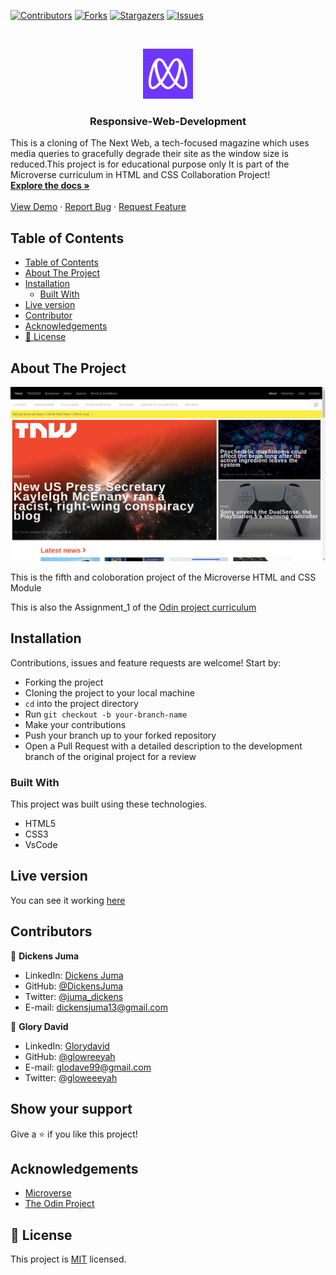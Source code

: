 

<!--
*** Thanks for checking out this README Template. If you have a suggestion that would
*** make this better, please fork the repo and create a pull request or simply open
*** an issue with the tag "enhancement".
*** Thanks again! Now go create something AMAZING! :D
-->

<!-- PROJECT SHIELDS -->
<!--
*** I'm using markdown "reference style" links for readability.
*** Reference links are enclosed in brackets [ ] instead of parentheses ( ).
*** See the bottom of this document for the declaration of the reference variables
*** for contributors-url, forks-url, etc. This is an optional, concise syntax you may use.
*** https://www.markdownguide.org/basic-syntax/#reference-style-links
-->
[![Contributors][contributors-shield]][contributors-url]
[![Forks][forks-shield]][forks-url]
[![Stargazers][stars-shield]][stars-url]
[![Issues][issues-shield]][issues-url]

<!-- PROJECT LOGO -->
<br />
<p align="center">
  <a href="https://github.com/DickensJuma/Responsive-Web-Development">
    <img src="images/microverse.png" alt="Logo" width="80" height="80">
  </a>

  <h3 align="center"> Responsive-Web-Development</h3>

  <p align="center">
     
 This is a  cloning of The Next Web, a tech-focused magazine which uses media queries to gracefully degrade their site as the window size is reduced.This project is for educational purpose only It is part of the Microverse curriculum in HTML and CSS Collaboration Project!
    <br />
    <a href="https://github.com/DickensJuma/Responsive-Web-Development"><strong>Explore the docs »</strong></a>
    <br />
    <br />
    <a href="https://raw.githack.com/DickensJuma/Responsive-Web-Development/improved/index.html">View Demo</a>
    ·
    <a href="https://github.com/DickensJuma/Responsive-Web-Development/issues">Report Bug</a>
    ·
    <a href="https://github.com/DickensJuma/Responsive-Web-Development/issues">Request Feature</a>
  </p>
</p>

<!-- TABLE OF CONTENTS -->
## Table of Contents

- [Table of Contents](#table-of-contents)
- [About The Project](#about-the-project)
- [Installation](#installation)
  - [Built With](#built-with)
- [Live version](#live-version)
- [Contributor](#contributor)
- [Acknowledgements](#acknowledgements)
- [📝 License](#%f0%9f%93%9d-license)

<!-- ABOUT THE PROJECT -->
## About The Project

[![Product Name Screen Shot][product-screenshot]](images/tnw-screenshot.png)

This is the fifth and coloboration project of the Microverse HTML and CSS Module

This is also the Assignment_1 of the [Odin project curriculum](https://www.theodinproject.com/courses/html5-and-css3/lessons/Responsive-Web-Development)

<!-- ABOUT THE PROJECT -->
## Installation
Contributions, issues and feature requests are welcome! Start by:
* Forking the project
* Cloning the project to your local machine
* `cd` into the project directory
* Run `git checkout -b your-branch-name`
* Make your contributions
* Push your branch up to your forked repository
* Open a Pull Request with a detailed description to the development branch of the original project for a review

### Built With
This project was built using these technologies.
* HTML5
* CSS3
* VsCode

<!-- LIVE VERSION -->
## Live version

You can see it working [here](https://raw.githack.com/DickensJuma/Responsive-Web-Development/improved/index.html)

<!-- CONTACT -->
## Contributors

👤 **Dickens Juma** 
    
- LinkedIn: [Dickens Juma](https://www.linkedin.com/in/dickens-juma-363061182/) 
- GitHub: [@DickensJuma](https://github.com/DickensJuma)
- Twitter: [@juma_dickens](https://twitter.com/juma_dickens)
- E-mail: dickensjuma13@gmail.com

👤 **Glory David** 
    
- LinkedIn: [Glorydavid](https://www.linkedin/glory-david) 
- GitHub: [@glowreeyah](https://github.com/glowreeyah)
- E-mail: glodave99@gmail.com
- Twitter: [@gloweeeyah](https://twitter.com/gloweeeyah)


## Show your support

Give a ⭐️ if you like this project!

<!-- ACKNOWLEDGEMENTS -->
## Acknowledgements
* [Microverse](https://www.microverse.org/)
* [The Odin Project](https://www.theodinproject.com/)


<!-- MARKDOWN LINKS & IMAGES -->
<!-- https://www.markdownguide.org/basic-syntax/#reference-style-links -->
[contributors-shield]: https://img.shields.io/github/contributors/DickensJuma/Responsive-Web-Development.svg?style=flat-square
[contributors-url]: https://github.com/DickensJuma/Responsive-Web-Development/graphs/contributors
[forks-shield]: https://img.shields.io/github/forks/DickensJuma/Responsive-Web-Development.svg?style=flat-square
[forks-url]: https://github.com/DickensJuma/Responsive-Web-Development/network/members
[stars-shield]: https://img.shields.io/github/stars/DickensJuma/Responsive-Web-Development.svg?style=flat-square
[stars-url]: https://github.com/DickensJuma/Responsive-Web-Development/stargazers
[issues-shield]: https://img.shields.io/github/issues/DickensJuma/Responsive-Web-Development.svg?style=flat-square
[issues-url]: https://github.com/DickensJuma/Responsive-Web-Development/issues
[product-screenshot]: images/tnw-screenshot.png

## 📝 License

This project is [MIT](https://opensource.org/licenses/MIT) licensed.
